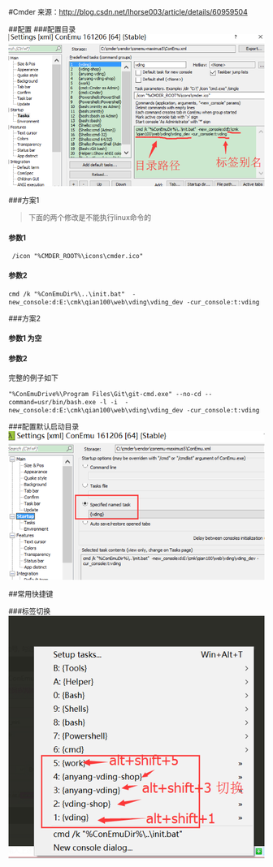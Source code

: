 #Cmder
来源：http://blog.csdn.net/lhorse003/article/details/60959504

##配置
###配置目录
![](cmder/config.png)

###方案1  
>下面的两个修改是不能执行linux命令的 

#### 参数1
```
 /icon "%CMDER_ROOT%\icons\cmder.ico"
```
#### 参数2
```
cmd /k "%ConEmuDir%\..\init.bat"  -new_console:d:E:\cmk\qian100\web\vding\vding_dev -cur_console:t:vding
```

###方案2 

#### 参数1  为空  

#### 参数2

完整的例子如下

```
"%ConEmuDrive%\Program Files\Git\git-cmd.exe" --no-cd --command=usr/bin/bash.exe -l -i  -new_console:d:E:\cmk\qian100\web\vding\vding_dev -cur_console:t:vding
```


###配置默认启动目录
![](cmder/config_start.png)

##常用快捷键

###标签切换
![](cmder/cmder_tab.png)